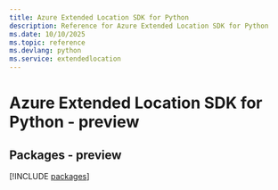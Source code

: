 ```yaml
---
title: Azure Extended Location SDK for Python
description: Reference for Azure Extended Location SDK for Python
ms.date: 10/10/2025
ms.topic: reference
ms.devlang: python
ms.service: extendedlocation
---
```

# Azure Extended Location SDK for Python - preview
## Packages - preview
[!INCLUDE [packages](extended-location-index.md)]